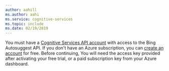 ```yaml
--- 
author: aahill
ms.author: aahi
ms.service: cognitive-services
ms.topic: include
ms.date: 02/19/2019
--- 
```


You must have a [Cognitive Services API account](https://docs.microsoft.com/azure/cognitive-services/cognitive-services-apis-create-account) with access to the Bing Autosuggest API. If you don't have an Azure subscription, you can [create an account](https://azure.microsoft.com/try/cognitive-services/?api=bing-news-search-api) for free. Before continuing, You will need the access key provided after activating your free trial, or a paid subscription key from your Azure dashboard.